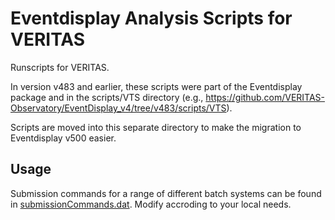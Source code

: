 # Eventdisplay Analysis Scripts for VERITAS

Runscripts for VERITAS.

In version v483 and earlier, these scripts were part of the Eventdisplay package and in the scripts/VTS directory (e.g., https://github.com/VERITAS-Observatory/EventDisplay_v4/tree/v483/scripts/VTS).

Scripts are moved into this separate directory to make the migration to Eventdisplay v500 easier.

## Usage

Submission commands for a range of different batch systems can be found in [submissionCommands.dat](./scripts/submissionCommands.dat). Modify accroding to your local needs.
